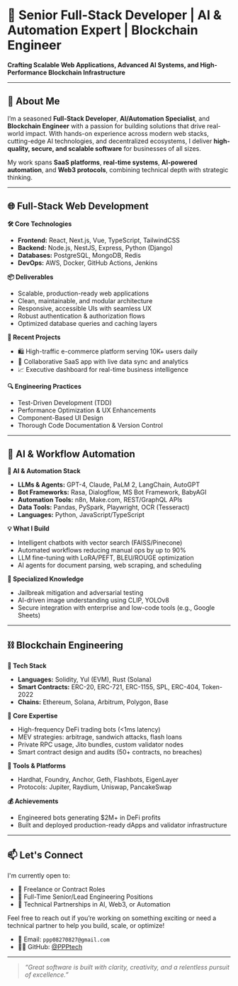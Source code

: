 # 🚀 Senior Full-Stack Developer | AI & Automation Expert | Blockchain Engineer

**Crafting Scalable Web Applications, Advanced AI Systems, and High-Performance Blockchain Infrastructure**

---

## 👋 About Me

I’m a seasoned **Full-Stack Developer**, **AI/Automation Specialist**, and **Blockchain Engineer** with a passion for building solutions that drive real-world impact. With hands-on experience across modern web stacks, cutting-edge AI technologies, and decentralized ecosystems, I deliver **high-quality, secure, and scalable software** for businesses of all sizes.

My work spans **SaaS platforms**, **real-time systems**, **AI-powered automation**, and **Web3 protocols**, combining technical depth with strategic thinking.

---

## 🌐 Full-Stack Web Development

**🛠️ Core Technologies**
- **Frontend:** React, Next.js, Vue, TypeScript, TailwindCSS
- **Backend:** Node.js, NestJS, Express, Python (Django)
- **Databases:** PostgreSQL, MongoDB, Redis
- **DevOps:** AWS, Docker, GitHub Actions, Jenkins

**📦 Deliverables**
- Scalable, production-ready web applications
- Clean, maintainable, and modular architecture
- Responsive, accessible UIs with seamless UX
- Robust authentication & authorization flows
- Optimized database queries and caching layers

**📌 Recent Projects**
- 🛍️ High-traffic e-commerce platform serving 10K+ users daily  
- 💼 Collaborative SaaS app with live data sync and analytics  
- 📈 Executive dashboard for real-time business intelligence  

**🔍 Engineering Practices**
- Test-Driven Development (TDD)  
- Performance Optimization & UX Enhancements  
- Component-Based UI Design  
- Thorough Code Documentation & Version Control  

---

## 🤖 AI & Workflow Automation

**🧠 AI & Automation Stack**
- **LLMs & Agents:** GPT-4, Claude, PaLM 2, LangChain, AutoGPT
- **Bot Frameworks:** Rasa, Dialogflow, MS Bot Framework, BabyAGI
- **Automation Tools:** n8n, Make.com, REST/GraphQL APIs
- **Data Tools:** Pandas, PySpark, Playwright, OCR (Tesseract)
- **Languages:** Python, JavaScript/TypeScript

**💡 What I Build**
- Intelligent chatbots with vector search (FAISS/Pinecone)
- Automated workflows reducing manual ops by up to 90%
- LLM fine-tuning with LoRA/PEFT, BLEU/ROUGE optimization
- AI agents for document parsing, web scraping, and scheduling

**🔐 Specialized Knowledge**
- Jailbreak mitigation and adversarial testing
- AI-driven image understanding using CLIP, YOLOv8
- Secure integration with enterprise and low-code tools (e.g., Google Sheets)

---

## ⛓️ Blockchain Engineering

**🔗 Tech Stack**
- **Languages:** Solidity, Yul (EVM), Rust (Solana)
- **Smart Contracts:** ERC-20, ERC-721, ERC-1155, SPL, ERC-404, Token-2022
- **Chains:** Ethereum, Solana, Arbitrum, Polygon, Base

**💼 Core Expertise**
- High-frequency DeFi trading bots (<1ms latency)
- MEV strategies: arbitrage, sandwich attacks, flash loans
- Private RPC usage, Jito bundles, custom validator nodes
- Smart contract design and audits (50+ contracts, no breaches)

**🧰 Tools & Platforms**
- Hardhat, Foundry, Anchor, Geth, Flashbots, EigenLayer
- Protocols: Jupiter, Raydium, Uniswap, PancakeSwap

**💰 Achievements**
- Engineered bots generating $2M+ in DeFi profits  
- Built and deployed production-ready dApps and validator infrastructure  

---

## 📫 Let's Connect

I'm currently open to:
- 🤝 Freelance or Contract Roles  
- 💼 Full-Time Senior/Lead Engineering Positions  
- 🧠 Technical Partnerships in AI, Web3, or Automation  

Feel free to reach out if you’re working on something exciting or need a technical partner to help you build, scale, or optimize!

- 📧 Email: `ppp08270827@gmail.com`  
- 🧑‍💻 GitHub: [@PPPtech](https://github.com/PPPtech)  

---

> _“Great software is built with clarity, creativity, and a relentless pursuit of excellence.”_

